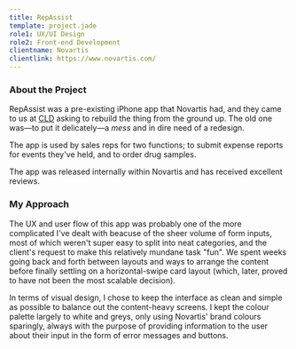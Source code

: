 ```yaml
---
title: RepAssist
template: project.jade
role1: UX/UI Design
role2: Front-end Development
clientname: Novartis
clientlink: https://www.novartis.com/
---
```


<div class="col-sm-6">
  <h3>About the Project</h3>
  <p>RepAssist was a pre-existing iPhone app that Novartis had, and they came to us at <a href="http://creativelicencedigital.com/" target="_blank" class="underlined">CLD</a> asking to rebuild the thing from the ground up. The old one was&mdash;to put it delicately&mdash;a <em>mess</em> and in dire need of a redesign.</p>
  <p>The app is used by sales reps for two functions; to submit expense reports for events they've held, and to order drug samples.</p>
  <p>The app was released internally within Novartis and has received excellent reviews.</p>
</div>

<div class="col-sm-6">
  <h3>My Approach</h3>
  <p>The UX and user flow of this app was probably one of the more complicated I've dealt with beacuse of the sheer volume of form inputs, most of which weren't super easy to split into neat categories, and the client's request to make this relatively mundane task "fun". We spent weeks going back and forth between layouts and ways to arrange the content before finally settling on a horizontal-swipe card layout (which, later, proved to have not been the most scalable decision).</p>
  <p>In terms of visual design, I chose to keep the interface as clean and simple as possible to balance out the content-heavy screens. I kept the colour palette largely to white and greys, only using Novartis' brand colours sparingly, always with the purpose of providing information to the user about their input in the form of error messages and buttons.</p>
</div>